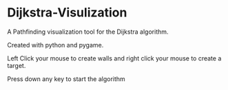 # Dijkstra-Visulization
A Pathfinding visualization tool for the Dijkstra algorithm. 

Created with python and pygame. 

Left Click your mouse to create walls and right click your mouse to create a target.

Press down any key to start the algorithm
